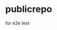 # publicrepo
for e2e test









































































































































































































































































































































































































































































































































































































































































































































































































































































































































































































































































































































































































































































































































































































































































































































































































































































































































































































































































































































































































































































































































































































































































































































































































































































































































































































































































































































































































































































































































































































































































































































































































































































































































































































































































